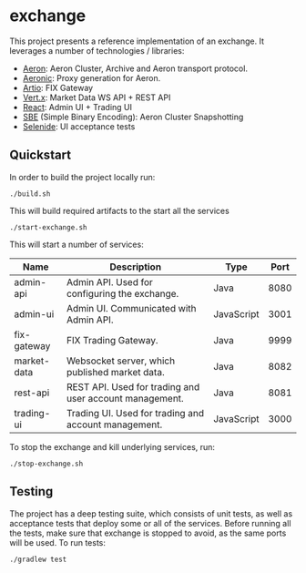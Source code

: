 # exchange

This project presents a reference implementation of an exchange. It leverages a number of technologies / libraries:

* [Aeron](https://github.com/real-logic/aeron): Aeron Cluster, Archive and Aeron transport protocol.
* [Aeronic](https://github.com/lob-software/aeronic): Proxy generation for Aeron.
* [Artio](https://github.com/real-logic/artio): FIX Gateway
* [Vert.x](https://vertx.io/): Market Data WS API + REST API
* [React](https://reactjs.org/): Admin UI + Trading UI
* [SBE](https://github.com/real-logic/simple-binary-encoding) (Simple Binary Encoding): Aeron Cluster Snapshotting
* [Selenide](https://selenide.org/): UI acceptance tests

## Quickstart

In order to build the project locally run:

```shell
./build.sh
```

This will build required artifacts to the start all the services

```shell
./start-exchange.sh
```

This will start a number of services:

| Name        | Description                                             | Type       | Port |
|-------------|---------------------------------------------------------|------------|------|
| admin-api   | Admin API. Used for configuring the exchange.           | Java       | 8080 |
| admin-ui    | Admin UI. Communicated with Admin API.                  | JavaScript | 3001 |
| fix-gateway | FIX Trading Gateway.                                    | Java       | 9999 |
| market-data | Websocket server, which published market data.          | Java       | 8082 |
| rest-api    | REST API. Used for trading and user account management. | Java       | 8081 |
| trading-ui  | Trading UI. Used for trading and account management.    | JavaScript | 3000 |

To stop the exchange and kill underlying services, run:

```shell
./stop-exchange.sh
```

## Testing

The project has a deep testing suite, which consists of unit tests, as well as acceptance tests that deploy some or all of the services. Before running all the
tests, make sure that exchange is stopped to avoid, as the same ports will be used. To run tests:

```shell
./gradlew test
```